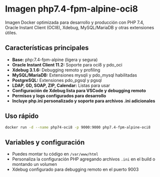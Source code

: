 # Imagen php7.4-fpm-alpine-oci8

Imagen Docker optimizada para desarrollo y producción con PHP 7.4, Oracle Instant Client (OCI8), Xdebug, MySQL/MariaDB y otras extensiones útiles.

## Características principales

- **Base:** php:7.4-fpm-alpine (ligera y segura)
- **Oracle Instant Client 11.2:** Soporte para oci8 y pdo_oci
- **Xdebug 3.1.6:** Debugging remoto y profiling
- **MySQL/MariaDB:** Extensiones mysqli y pdo_mysql habilitadas
- **PostgreSQL:** Extensiones pdo_pgsql y pgsql
- **LDAP, GD, SOAP, ZIP, Calendar:** Listas para usar
- **Configuración de Xdebug lista para VSCode y debugging remoto**
- **Permisos y logs configurados para desarrollo**
- **Incluye php.ini personalizado y soporte para archivos .ini adicionales**

## Uso rápido

```bash
docker run -d --name php74-oci8 -p 9000:9000 php7.4-fpm-alpine-oci8
```

## Variables y configuración

- Puedes montar tu código en `/var/www/html`
- Personaliza la configuración PHP agregando archivos `.ini` en el build o montando un volumen
- Xdebug configurado para debugging remoto en el puerto 9003
